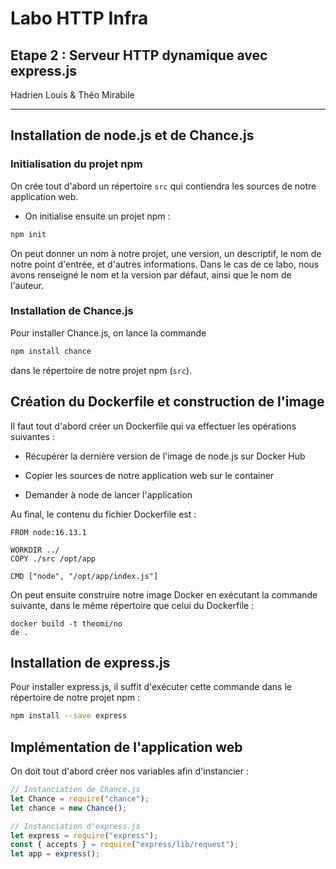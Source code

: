 # Labo HTTP Infra

## Etape 2 : Serveur HTTP dynamique avec express.js

Hadrien Louis & Théo Mirabile

---

## Installation de node.js et de Chance.js

### Initialisation du projet npm

On crée tout d'abord un répertoire `src` qui contiendra les sources de notre application web.

- On initialise ensuite un projet npm :

```sh
npm init
```

On peut donner un nom à notre projet, une version, un descriptif, le nom de notre point d'entrée, et d'autres informations. Dans le cas de ce labo, nous avons renseigné le nom et la version par défaut, ainsi que le nom de l'auteur.

### Installation de Chance.js

Pour installer Chance.js, on lance la commande

```sh
npm install chance
```

dans le répertoire de notre projet npm (`src`).

## Création du Dockerfile et construction de l'image

Il faut tout d'abord créer un Dockerfile qui va effectuer les opérations suivantes :

- Récupérer la dernière version de l'image de node.js sur Docker Hub

- Copier les sources de notre application web sur le container

- Demander à node de lancer l'application

Au final, le contenu du fichier Dockerfile est :

```
FROM node:16.13.1

WORKDIR ../
COPY ./src /opt/app

CMD ["node", "/opt/app/index.js"]
```

On peut ensuite construire notre image Docker en exécutant la commande suivante, dans le même répertoire que celui du Dockerfile :

```
docker build -t theomi/no
de .
```

## Installation de express.js

Pour installer express.js, il suffit d'exécuter cette commande dans le répertoire de notre projet npm :

```sh
npm install --save express
```

## Implémentation de l'application web

On doit tout d'abord créer nos variables afin d'instancier :

```js
// Instanciation de Chance.js
let Chance = require("chance");
let chance = new Chance();

// Instanciation d'express.js
let express = require("express");
const { accepts } = require("express/lib/request");
let app = express();
```
